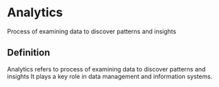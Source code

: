 # Analytics

Process of examining data to discover patterns and insights

## Definition
Analytics refers to process of examining data to discover patterns and insights It plays a key role in data management and information systems.
